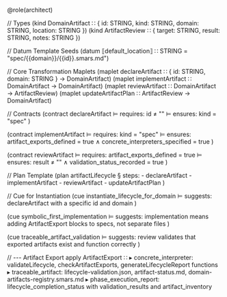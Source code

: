 @role(architect)

// Types
(kind DomainArtifact ∷ { id: STRING, kind: STRING, domain: STRING, location: STRING })
(kind ArtifactReview ∷ { target: STRING, result: STRING, notes: STRING })

// Datum Template Seeds
(datum ⟦default_location⟧ ∷ STRING = "spec/{{domain}}/{{id}}.smars.md")

// Core Transformation Maplets
(maplet declareArtifact ∷ { id: STRING, domain: STRING } → DomainArtifact)
(maplet implementArtifact ∷ DomainArtifact → DomainArtifact)
(maplet reviewArtifact ∷ DomainArtifact → ArtifactReview)
(maplet updateArtifactPlan ∷ ArtifactReview → DomainArtifact)

// Contracts
(contract declareArtifact
  ⊨ requires: id ≠ ""
  ⊨ ensures: kind = "spec"
)

(contract implementArtifact
  ⊨ requires: kind = "spec"
  ⊨ ensures: artifact_exports_defined = true ∧ concrete_interpreters_specified = true
)

(contract reviewArtifact
  ⊨ requires: artifact_exports_defined = true
  ⊨ ensures: result ≠ "" ∧ validation_status_recorded = true
)

// Plan Template
(plan artifactLifecycle
  § steps:
    - declareArtifact
    - implementArtifact
    - reviewArtifact
    - updateArtifactPlan
)

// Cue for Instantiation
(cue instantiate_lifecycle_for_domain
  ⊨ suggests: declareArtifact with a specific id and domain
)

(cue symbolic_first_implementation
  ⊨ suggests: implementation means adding ArtifactExport blocks to specs, not separate files
)

(cue traceable_artifact_validation
  ⊨ suggests: review validates that exported artifacts exist and function correctly
)

// --- Artifact Export
apply ArtifactExport ∷
  ▸ concrete_interpreter: validateLifecycle, checkArtifactExports, generateLifecycleReport functions
  ▸ traceable_artifact: lifecycle-validation.json, artifact-status.md, domain-artifacts-registry.smars.md
  ▸ phase_execution_report: lifecycle_completion_status with validation_results and artifact_inventory
